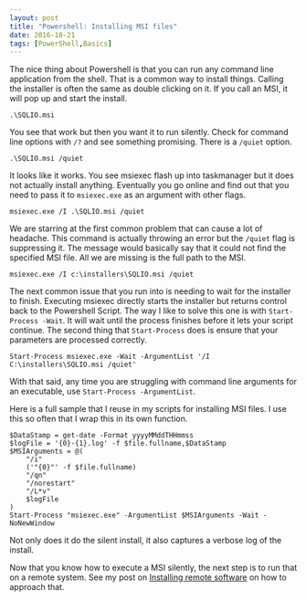 ```yaml
---
layout: post
title: "Powershell: Installing MSI files"
date: 2016-10-21
tags: [PowerShell,Basics]
---
```


The nice thing about Powershell is that you can run any command line application from the shell. That is a common way to install things. Calling the installer is often the same as double clicking on it. If you call an MSI, it will pop up and start the install.

    .\SQLIO.msi


You see that work but then you want it to run silently. Check for command line options with `/?` and see something promising. There is a `/quiet` option.

    .\SQLIO.msi /quiet


It looks like it works. You see msiexec flash up into taskmanager but it does not actually install anything. Eventually you go online and find out that you need to pass it to `msiexec.exe` as an argument with other flags.

    msiexec.exe /I .\SQLIO.msi /quiet 


We are starring at the first common problem that can cause a lot of headache. This command is actually throwing an error but the `/quiet` flag is suppressing it. The message would basically say that it could not find the specified MSI file. 
All we are missing is the full path to the MSI.

    msiexec.exe /I c:\installers\SQLIO.msi /quiet


The next common issue that you run into is needing to wait for the installer to finish. Executing msiexec directly starts the installer but returns control back to the Powershell Script. The way I like to solve this one is with `Start-Process -Wait`. It will wait until the process finishes before it lets your script continue. The second thing that `Start-Process` does is ensure that your parameters are processed correctly.

    Start-Process msiexec.exe -Wait -ArgumentList '/I C:\installers\SQLIO.msi /quiet'


With that said, any time you are struggling with command line arguments for an executable, use `Start-Process -ArgumentList`.

Here is a full sample that I reuse in my scripts for installing MSI files. I use this so often that I wrap this in its own function.

    $DataStamp = get-date -Format yyyyMMddTHHmmss
    $logFile = '{0}-{1}.log' -f $file.fullname,$DataStamp
    $MSIArguments = @(
        "/i"
        ('"{0}"' -f $file.fullname)
        "/qn"
        "/norestart"
        "/L*v"
        $logFile
    )
    Start-Process "msiexec.exe" -ArgumentList $MSIArguments -Wait -NoNewWindow 

Not only does it do the silent install, it also captures a verbose log of the install.

Now that you know how to execute a MSI silently, the next step is to run that on a remote system. See my post on [Installing remote software](https://kevinmarquette.github.io/2017-04-22-Powershell-installing-remote-software/?utm_source=blog&utm_medium=blog&utm_content=installingmsifiles) on how to approach that.
